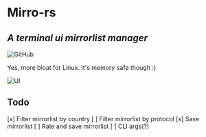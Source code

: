 # Mirro-rs
## _A terminal ui mirrorlist manager_
![GitHub](https://img.shields.io/github/license/kawaki-san/mirro-rs)

Yes, more bloat for Linux. It's memory safe though :)

![UI](/../screenshots/assets/window.png?raw=true "UI")

## Todo
[x] Filter mirrorlist by country
[ ] Filter mirrorlist by protocol
[x] Save mirrorlist
[ ] Rate and save mirrorlist
[ ] CLI args(?)
